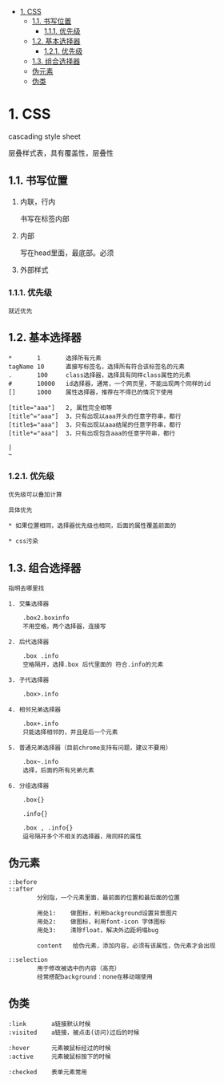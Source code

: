 <!-- TOC -->

- [1. CSS](#1-css)
    - [1.1. 书写位置](#11-书写位置)
        - [1.1.1. 优先级](#111-优先级)
    - [1.2. 基本选择器](#12-基本选择器)
        - [1.2.1. 优先级](#121-优先级)
    - [1.3. 组合选择器](#13-组合选择器)
    - [伪元素](#伪元素)
    - [伪类](#伪类)

<!-- /TOC -->
# 1. CSS

cascading style sheet

层叠样式表，具有覆盖性，层叠性

## 1.1. 书写位置

1. 内联，行内

    书写在标签内部

2. 内部

    写在head里面，最底部。必须

3. 外部样式

### 1.1.1. 优先级

    就近优先

## 1.2. 基本选择器

    *       1       选择所有元素
    tagName 10      直接写标签名，选择所有符合该标签名的元素    
    .       100     class选择器，选择具有同样class属性的元素
    #       10000   id选择器，通常，一个网页里，不能出现两个同样的id
    []      1000    属性选择器，推荐在不得已的情况下使用
    
    [title="aaa"]   2, 属性完全相等   
    [title^="aaa"]  3，只有出现以aaa开头的任意字符串，都行   
    [title$="aaa"]  3，只有出现以aaa结尾的任意字符串，都行 
    [title*="aaa"]  3，只有出现包含aaa的任意字符串，都行 

    |
    ~
    
### 1.2.1. 优先级

    优先级可以叠加计算

    具体优先

    * 如果位置相同，选择器优先级也相同，后面的属性覆盖前面的

    * css污染

## 1.3. 组合选择器

    指明去哪里找

    1. 交集选择器

        .box2.boxinfo
        不用空格，两个选择器，连接写

    2. 后代选择器

        .box .info
        空格隔开，选择.box 后代里面的 符合.info的元素
    
    3. 子代选择器

        .box>.info

    4. 相邻兄弟选择器

        .box+.info
        只能选择相邻的，并且是后一个元素

    5. 普通兄弟选择器（目前chrome支持有问题，建议不要用）

        .box~.info
        选择，后面的所有兄弟元素

    6. 分组选择器

        .box{}
        
        .info{}

        .box , .info{}
        逗号隔开多个不相关的选择器，用同样的属性

## 伪元素

    ::before 
    ::after
            分别指，一个元素里面，最前面的位置和最后面的位置

            用处1:    做图标，利用background设置背景图片
            用处2:    做图标，利用font-icon 字体图标
            用处3:    清除float，解决外边距坍塌bug

            content   给伪元素，添加内容，必须有该属性，伪元素才会出现

    ::selection
            用于修改被选中的内容（高亮）
            经常搭配background：none在移动端使用
    
## 伪类

    :link       a链接默认时候
    :visited    a链接，被点击(访问)过后的时候

    :hover      元素被鼠标经过的时候
    :active     元素被鼠标按下的时候

    :checked    表单元素常用